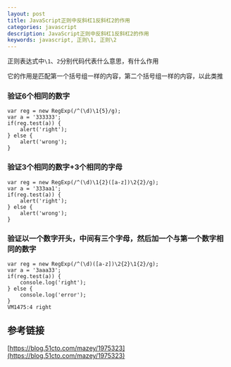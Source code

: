 ```yaml
---
layout: post
title: JavaScript正则中反斜杠1反斜杠2的作用
categories: javascript
description: JavaScript正则中反斜杠1反斜杠2的作用
keywords: javascript, 正则\1, 正则\2
---
```


正则表达式中`\1`、`2`分别代码代表什么意思，有什么作用

它的作用是匹配第一个括号组一样的内容，第二个括号组一样的内容，以此类推

### 验证6个相同的数字
```
var reg = new RegExp(/^(\d)\1{5}/g);
var a = '333333';
if(reg.test(a)) {
    alert('right');
} else {
    alert('wrong');
}
```

### 验证3个相同的数字+3个相同的字母

```
var reg = new RegExp(/^(\d)\1{2}([a-z])\2{2}/g);
var a = '333aa1';
if(reg.test(a)) {
    alert('right');
} else {
    alert('wrong');
}
```

### 验证以一个数字开头，中间有三个字母，然后加一个与第一个数字相同的数字

```
var reg = new RegExp(/^(\d)([a-z])\2{2}\1{2}/g);
var a = '3aaa33';
if(reg.test(a)) {
    console.log('right');
} else {
    console.log('error');
}
VM1475:4 right
```

## 参考链接
[https://blog.51cto.com/mazey/1975323](https://blog.51cto.com/mazey/1975323)